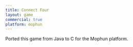```yaml
---
title: Connect Four
layout: game
commercial: true
platform: mophun
---
```


Ported this game from Java to C for the Mophun platform.
